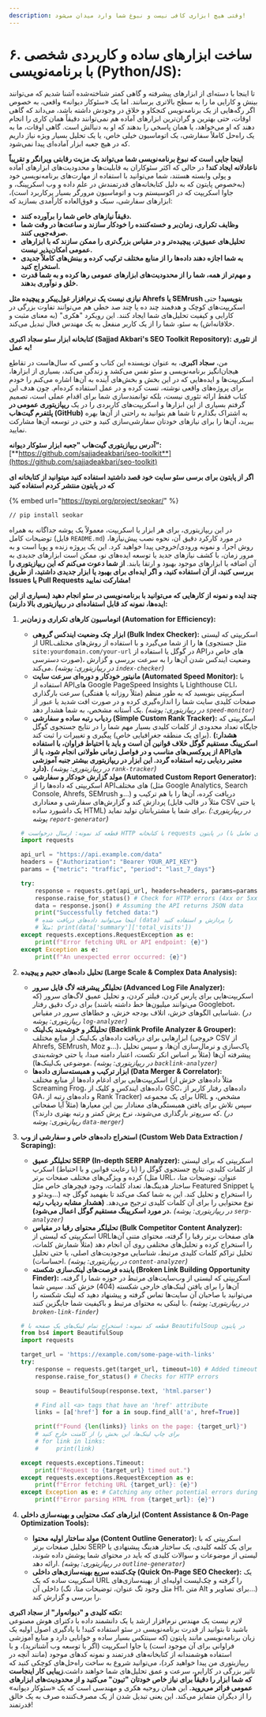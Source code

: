 ```yaml
---
description: وقتی هیچ ابزاری کافی نیست و نبوغ شما وارد میدان می‌شود!
---
```


# ۶. ساخت ابزارهای ساده و کاربردی شخصی با برنامه‌نویسی (Python/JS):

تا اینجا با دسته‌ای از ابزارهای پیشرفته و گاهی کمتر شناخته‌شده آشنا شدیم که می‌توانند بینش و کارایی ما را به سطح بالاتری برسانند. اما یک «سئوکار دیوانه» واقعی، به خصوص اگر رگه‌هایی از یک برنامه‌نویس کنجکاو و خلاق در وجودش داشته باشد، می‌داند که گاهی اوقات، حتی بهترین و گران‌ترین ابزارهای آماده هم نمی‌توانند دقیقاً همان کاری را انجام دهند که او می‌خواهد، یا همان پاسخی را بدهند که او به دنبالش است. گاهی اوقات، ما به یک راه‌حل کاملاً سفارشی، یک اتوماسیون خیلی خاص، یا یک تحلیل بسیار ویژه نیاز داریم که در هیچ جعبه ابزار آماده‌ای پیدا نمی‌شود.

**اینجا جایی است که نبوغ برنامه‌نویسی شما می‌تواند یک مزیت رقابتی ویرانگر و تقریباً ناعادلانه ایجاد کند!** در حالی که اکثر سئوکاران به قابلیت‌ها و محدودیت‌های ابزارهای آماده و پولی وابسته هستند، شما می‌توانید با استفاده از مهارت‌های برنامه‌نویسی خود (به‌خصوص پایتون که به دلیل کتابخانه‌های قدرتمندش در علم داده و وب اسکرپینگ، و جاوا اسکریپت که در اکوسیستم وب و اتوماسیون مرورگر بسیار پرکاربرد است)، ابزارهای سفارشی، سبک و فوق‌العاده کارآمدی بسازید که:

* **دقیقاً نیازهای خاص شما را برآورده کنند.**
* **وظایف تکراری، زمان‌بر و خسته‌کننده را خودکار سازند و ساعت‌ها در وقت شما صرفه‌جویی کنند.**
* **تحلیل‌های عمیق‌تر، پیچیده‌تر و در مقیاس بزرگ‌تری را ممکن سازند که با ابزارهای عمومی امکان‌پذیر نیست.**
* **به شما اجازه دهند داده‌ها را از منابع مختلف ترکیب کرده و بینش‌های کاملاً جدیدی استخراج کنید.**
* **و مهم‌تر از همه، شما را از محدودیت‌های ابزارهای عمومی رها کرده و به شما قدرت خلق و نوآوری بدهند.**

**نیازی نیست یک نرم‌افزار غول‌پیکر و پیچیده مثل Ahrefs یا SEMrush بنویسید!** حتی اسکریپت‌های کوچک و هدفمند چند ده یا چند صد خطی هم می‌توانند تفاوت بزرگی در کارایی و کیفیت تحلیل‌های شما ایجاد کنند. این رویکرد "هکری" (به معنای مثبت و خلاقانه‌اش) به سئو، شما را از یک کاربر منفعل به یک مهندس فعال تبدیل می‌کند.

**کتابخانه ابزار سئو سجاد اکبری (Sajjad Akbari's SEO Toolkit Repository): از تئوری به عمل!**

من، **سجاد اکبری**، به عنوان نویسنده این کتاب و کسی که سال‌هاست در تقاطع هیجان‌انگیز برنامه‌نویسی و سئو نفس می‌کشد و زندگی می‌کند، بسیاری از ابزارها، اسکریپت‌ها و ایده‌هایی که در این بخش و بخش‌های آینده به آن‌ها اشاره می‌کنم را خودم برای پروژه‌های واقعی نوشته، تست کرده و در عمل استفاده کرده‌ام. چون هدف این کتاب فقط ارائه تئوری نیست، بلکه توانمندسازی شما برای اقدام عملی است، تصمیم گرفتم بسیاری از این ابزارها و اسکریپت‌های کاربردی را در یک **ریپازیتوری عمومی در پلتفرم گیت‌هاب (GitHub)** به اشتراک بگذارم تا شما هم بتوانید به راحتی از آن‌ها بهره ببرید، آن‌ها را برای نیازهای خودتان سفارشی‌سازی کنید و حتی در توسعه آن‌ها مشارکت نمایید.

**آدرس ریپازیتوری گیت‌هاب "جعبه ابزار سئوکار دیوانه":**[**https://github.com/sajjadeakbari/seo-toolkit**](https://github.com/sajjadeakbari/seo-toolkit)

**اگر از پایتون برای برسی سئو سایت خود قصد داشتید استفاده کنید میتوانید از کتابخانه ای که در پایتون منتشر کردم استفاده کنید**

{% embed url="https://pypi.org/project/seokar/" %}

```
// pip install seokar
```

در این ریپازیتوری، برای هر ابزار یا اسکریپت، معمولاً یک پوشه جداگانه به همراه توضیحات کامل (فایل `README.md`) در مورد کارکرد دقیق آن، نحوه نصب پیش‌نیازها، روش اجرا، و نمونه ورودی/خروجی پیدا خواهید کرد. این یک پروژه زنده و پویا است و به مرور زمان، با کشف نیازهای جدید یا توسعه ایده‌های نو، ممکن است ابزارهای جدیدی به آن اضافه یا ابزارهای موجود بهبود و ارتقا یابند. **از شما دعوت می‌کنم که این ریپازیتوری را بررسی کنید، از آن استفاده کنید، و اگر ایده‌ای برای بهبود یا ابزار جدیدی داشتید، از طریق Issues یا Pull Requests مشارکت نمایید!**

**چند ایده و نمونه از کارهایی که می‌توانید با برنامه‌نویسی در سئو انجام دهید (بسیاری از این ایده‌ها، نمونه کد قابل استفاده‌ای در ریپازیتوری بالا دارند):**

1.  **اتوماسیون کارهای تکراری و زمان‌بر (Automation for Efficiency):**

    * **ابزار چک وضعیت ایندکس گروهی (Bulk Index Checker):** اسکریپتی که لیستی از URLها را از شما می‌گیرد و با استفاده از روش‌های مختلف (مثل جستجوی `site:yourdomain.com/your-url` در گوگل یا استفاده از APIهای خاص در صورت دسترسی)، وضعیت ایندکس شدن آن‌ها را به سرعت بررسی و گزارش می‌کند. _(در ریپازیتوری: پوشه `index-checker`)_
    * **مانیتور خودکار و دوره‌ای سرعت سایت (Automated Speed Monitor):** با استفاده از APIهای Google PageSpeed Insights یا Lighthouse CLI، اسکریپتی بنویسید که به طور منظم (مثلاً روزانه یا هفتگی) سرعت بارگذاری صفحات کلیدی سایت شما را اندازه‌گیری کرده و در صورت افت شدید یا عبور از یک آستانه مشخص، به شما هشدار دهد. _(در ریپازیتوری: پوشه `speed-monitor`)_
    * **ردیاب رتبه ساده و سفارشی (Simple Custom Rank Tracker):** اسکریپتی که جایگاه تعداد محدودی از کلمات کلیدی بسیار مهم شما را در نتایج جستجوی گوگل (برای یک منطقه جغرافیایی خاص) پیگیری و تغییرات را ثبت کند. **(هشدار: اسکرپینگ مستقیم گوگل خلاف قوانین آن است و باید با احتیاط فراوان، با استفاده از پروکسی‌های مناسب و در فواصل زمانی طولانی انجام شود، یا از APIهای معتبر ردیابی رتبه استفاده گردد. این ابزار در ریپازیتوری بیشتر جنبه آموزشی دارد).** _(در ریپازیتوری: پوشه `rank-tracker`)_
    * **مولد گزارش خودکار و سفارشی (Automated Custom Report Generator):** اسکریپتی که داده‌ها را از APIهای مختلف (مثل Google Analytics, Search Console, Ahrefs, SEMrush و...) دریافت کرده، آن‌ها را با هم ترکیب و پردازش کند و گزارش‌های سفارشی و معناداری (مثلاً در قالب فایل CSV یا حتی یک داشبورد ساده HTML) برای شما یا مشتریانتان تولید نماید. _(در ریپازیتوری: پوشه `report-generator`)_

    ```python
    # قطعه کد نمونه: ارسال درخواست HTTP با کتابخانه requests در پایتون (برای تعامل با APIها)
    import requests

    api_url = "https://api.example.com/data"
    headers = {"Authorization": "Bearer YOUR_API_KEY"}
    params = {"metric": "traffic", "period": "last_7_days"}

    try:
        response = requests.get(api_url, headers=headers, params=params)
        response.raise_for_status() # Check for HTTP errors (4xx or 5xx)
        data = response.json() # Assuming the API returns JSON data
        print("Successfully fetched data:")
        # اینجا می‌توانید داده‌های دریافت شده (data) را پردازش و استفاده کنید
        # مثلاً: print(data['summary']['total_visits'])
    except requests.exceptions.RequestException as e:
        print(f"Error fetching URL or API endpoint: {e}")
    except Exception as e:
        print(f"An unexpected error occurred: {e}")
    ```
2. **تحلیل داده‌های حجیم و پیچیده (Large Scale & Complex Data Analysis):**
   * **تحلیلگر پیشرفته لاگ فایل سرور (Advanced Log File Analyzer):** اسکریپت‌هایی برای پارس کردن، فیلتر کردن، و تحلیل عمیق لاگ‌های سرور (که می‌توانند میلیون‌ها خط داشته باشند) برای درک دقیق رفتار Googlebot، شناسایی الگوهای خزش، اتلاف بودجه خزش، و خطاهای سرور در مقیاس. _(در ریپازیتوری: پوشه `log-analyzer`)_
   * **تحلیلگر و خوشه‌بند بک‌لینک (Backlink Profile Analyzer & Grouper):** ابزارهایی برای دریافت داده‌های بک‌لینک از منابع مختلف (خروجی CSV از Ahrefs, SEMrush, Moz و...)، پاک‌سازی و نرمال‌سازی آن‌ها، و سپس تحلیل پیشرفته آن‌ها (مثلاً بر اساس انکر تکست، اعتبار دامنه مبدا، یا حتی خوشه‌بندی موضوعی بک‌لینک‌ها). _(در ریپازیتوری: پوشه `backlink-analyzer`)_
   * **ابزار ترکیب و همبسته‌سازی داده‌ها (Data Merger & Correlator):** اسکریپت‌هایی برای ادغام داده‌ها از منابع مختلف (مثلاً داده‌های خزش از Screaming Frog، داده‌های ایندکس و کلیک از GSC، داده‌های رفتار کاربر از GA، و داده‌های رتبه از Rank Tracker) برای یک مجموعه URL مشخص، و سپس تلاش برای یافتن همبستگی‌های معنادار بین این معیارها (مثلاً آیا صفحاتی که سریع‌تر بارگذاری می‌شوند، نرخ پرش کمتر و رتبه بهتری دارند؟). _(در ریپازیتوری: پوشه `data-merger`)_
3.  **استخراج داده‌های خاص و سفارشی از وب (Custom Web Data Extraction / Scraping):**

    * **تحلیلگر عمیق SERP (In-depth SERP Analyzer):** اسکریپتی که برای لیستی از کلمات کلیدی، نتایج جستجوی گوگل را (با رعایت قوانین و با احتیاط) اسکرپ کرده و ویژگی‌های مختلف صفحات برتر (مثل URL، عنوان، توضیحات متا، ساختار هدینگ‌ها، تعداد کلمات، وجود فیچرهای خاص مثل Featured Snippet یا ویدئو و...) را استخراج و تحلیل کند. این به شما کمک می‌کند تا بفهمید گوگل چه نوع محتوایی را برای آن کلمات کلیدی ترجیح می‌دهد. **(هشدار مشابه ردیاب رتبه در مورد اسکرپینگ مستقیم گوگل اعمال می‌شود).** _(در ریپازیتوری: پوشه `serp-analyzer`)_
    * **تحلیلگر محتوای رقبا در مقیاس (Bulk Competitor Content Analyzer):** اسکریپتی که لیستی از URLهای صفحات برتر رقبا را گرفته، محتوای متنی آن‌ها را استخراج کرده و تحلیل‌های مختلفی روی آن انجام دهد (مثلاً شمارش کلمات، تحلیل تراکم کلمات کلیدی مرتبط، شناسایی موجودیت‌های اصلی، یا حتی تحلیل احساسات). _(در ریپازیتوری: پوشه `content-analyzer`)_
    * **یابنده فرصت‌های لینک‌سازی شکسته (Broken Link Building Opportunity Finder):** اسکریپتی که لیستی از وب‌سایت‌های مرتبط در حوزه شما را گرفته، آن‌ها را برای یافتن لینک‌های خارجی شکسته (404) خزش کند. سپس شما می‌توانید با صاحبان آن سایت‌ها تماس گرفته و پیشنهاد دهید که لینک شکسته را با لینکی به محتوای مرتبط و باکیفیت شما جایگزین کنند. _(در ریپازیتوری: پوشه `broken-link-finder`)_

    ```python
    # قطعه کد نمونه: استخراج تمام لینک‌های یک صفحه با BeautifulSoup در پایتون
    from bs4 import BeautifulSoup
    import requests

    target_url = 'https://example.com/some-page-with-links'
    try:
        response = requests.get(target_url, timeout=10) # Added timeout
        response.raise_for_status() # Checks for HTTP errors

        soup = BeautifulSoup(response.text, 'html.parser')

        # Find all <a> tags that have an 'href' attribute
        links = [a['href'] for a in soup.find_all('a', href=True)]

        print(f"Found {len(links)} links on the page: {target_url}")
        # برای چاپ لینک‌ها، این بخش را از کامنت خارج کنید
        # for link in links:
        #     print(link)

    except requests.exceptions.Timeout:
        print(f"Request to {target_url} timed out.")
    except requests.exceptions.RequestException as e:
        print(f"Error fetching URL {target_url}: {e}")
    except Exception as e: # Catching any other potential errors during parsing
        print(f"Error parsing HTML from {target_url}: {e}")
    ```
4. **ابزارهای کمک محتوایی و بهینه‌سازی داخلی (Content Assistance & On-Page Optimization Tools):**
   * **مولد ساختار اولیه محتوا (Content Outline Generator):** اسکریپتی که با تحلیل صفحات برتر SERP برای یک کلمه کلیدی، یک ساختار هدینگ پیشنهادی یا لیستی از موضوعات و سوالات کلیدی که باید در محتوای شما پوشش داده شوند، ارائه دهد. _(در ریپازیتوری: پوشه `outline-generator`)_
   * **چک‌کننده سریع بهینه‌سازی‌های داخلی (Quick On-Page SEO Checker):** یک اسکریپت ساده که یک URL را گرفته و چک‌لیست اولیه‌ای از بهینه‌سازی‌های داخلی آن (مثل وجود تگ عنوان، توضیحات متا، تگ H1، متن Alt برای تصاویر و...) را بررسی و گزارش کند.

**نکته کلیدی و "دیوانه‌وار" از سجاد اکبری:**\
لازم نیست یک مهندس نرم‌افزار ارشد یا یک دانشمند داده با دکترای هوش مصنوعی باشید تا بتوانید از قدرت برنامه‌نویسی در سئو استفاده کنید! با یادگیری اصول اولیه یک زبان برنامه‌نویسی مانند پایتون (که سینتکس بسیار ساده و خوانایی دارد و منابع آموزشی فراوانی برای آن موجود است) یا جاوا اسکریپت (اگر با توسعه وب آشناترید)، و با استفاده هوشمندانه از کتابخانه‌های قدرتمند و نمونه کدهای موجود (مانند آنچه در ریپازیتوری من پیدا خواهید کرد)، می‌توانید شروع به ساخت راه‌حل‌های کوچکی کنید که تاثیر بزرگی در کارایی، سرعت و عمق تحلیل‌های شما خواهند داشت.**زیبایی کار اینجاست که شما ابزار را دقیقاً برای نیاز خاص خودتان "تیون" می‌کنید و از محدودیت‌های ابزارهای عمومی فراتر می‌روید.** این همان روحیه هکری و مهندسی است که یک «سئوکار دیوانه» را از دیگران متمایز می‌کند. این یعنی تبدیل شدن از یک مصرف‌کننده صرف به یک خالق قدرتمند!
